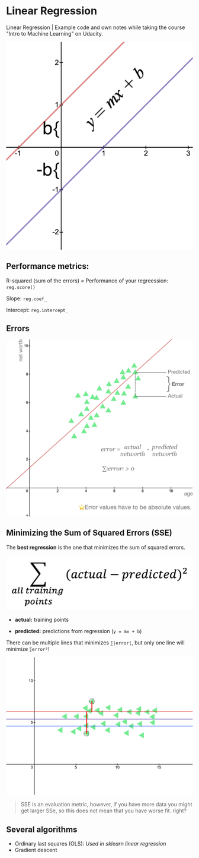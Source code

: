 # Linear Regression

Linear Regression | Example code and own notes while taking the course "Intro to Machine Learning" on Udacity.

![graph](resources/graph.png)

## Performance metrics:

R-squared (sum of the errors) = Performance of your regreession: `reg.score()`

Slope: `reg.coef_`

Intercept: `reg.intercept_`

## Errors

![errors](resources/errors.png)

## Minimizing the Sum of Squared Errors (SSE)

The **best regression** is the one that minimizes the sum of squared errors.

![rsquared](resources/r-squared.png)

- **actual:** training points

- **predicted:** predictions from regression (`y = mx + b`)

There can be multiple lines that minimizes `∑|error|`, but only one line will minimize `∑error²`!

![sse-example](resources/sse-example.png)

> SSE is an evaluation metric, however, if you have more data you might get larger SSe, so this does not mean that you have worse fit. right?

## Several algorithms
- Ordinary last squares (OLS): _Used in sklearn linear regression_
- Gradient descent
